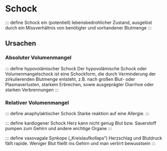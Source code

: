 # Schock

::: define Schock
ein (potentiell) lebensbedrohlicher Zustand, ausgelöst durch ein Missverhältnis von benötigter und vorhandener Blutmenge
:::

## Ursachen

### Absoluter Volumenmangel

::: define hypovolämischer Schock
Der hypovolämische Schock oder Volumenmangelschock ist eine Schockform, die durch Verminderung der zirkulierenden Blutmenge entsteht, z.B. nach großen Blut- oder Plasmaverlusten, starkem Erbrechen, sowie ausgeprägter Diarrhoe oder starken Verbrennungen
:::

### Relativer Volumenmangel

::: define anaphylaktischer Schock
Starke reaktion auf eine Allergie. 
:::

::: define kardiogener Schock
Herz kann nicht genug Blut bzw. Sauerstoff pumpen zum Gehirn und andere wichtige Organe
:::

::: define vasovagale Synkope („Kreislaufkollaps“)
Herzschlag und Blutdruck fällt rapide. Weniger Blut fließt ins Gehirn und man verlirrt bewusstsein
:::
